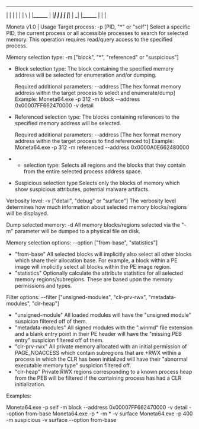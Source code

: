_______  _____  __   _ _______ _______ _______
|  |  | |     | | \  | |______    |    |_____|
|  |  | |_____| |  \_| |______    |    |     |

Moneta v1.0 | Usage
Target process: -p [PID, "*" or "self"]
  Select a specific PID, the current process or all accessible
  processes to search for selected memory. This operation requires
  read/query access to the specified process.
  
Memory selection type: -m ["block", "*", "referenced" or "suspicious"]
  + Block selection type:
    The block containing the specified memory address will be
    selected for enumeration and/or dumping.
	
	Required additional parameters:
      --address [The hex format memory address within the target
                process to select and enumerate/dump]
    Example:
      Moneta64.exe -p 312 -m block --address 0x00007FF662470000 -v detail
	  
  + Referenced selection type:
    The blocks containing references to the specified memory address
	will be selected.
	
	Required additional parameters:
      --address [The hex format memory address within the target
                process to find referenced to]
    Example:
      Moneta64.exe -p 312 -m referenced --address 0x0000A0E662480000
	  
  + * selection type:
    Selects all regions and the blocks that they contain from
    the entire selected process address space.
	
  + Suspicious selection type
	Selects only the blocks of memory which show suspicious
	attributes, potential malware artifacts.
	
Verbosity level: -v ["detail", "debug" or "surface"]
  The verbosity level determines how much information about
  selected memory blocks/regions will be displayed.
  
Dump selected memory: -d
  All memory blocks/regions selected via the "-m" parameter will
  be dumped to a physical file on disk.

Memory selection options: --option ["from-base", "statistics"]
  + "from-base"
	All selected blocks will implicitly also select all other
	blocks which share their allocation base. For example, a
	block within a PE image will implicitly select all blocks
	within the PE image region.
  + "statistics"
    Optionally calculate the attribute statistics for all selected
    memory regions/subregions. These are based upon the memory
	permissions and types.
	
Filter options: --filter ["unsigned-modules", "clr-prv-rwx", "metadata-modules", "clr-heap"]
  + "unsigned-module"
    All loaded modules will have the "unsigned module" suspicion
	filtered off of them.
  + "metadata-modules"
    All signed modules with the ".winmd" file extension and a blank
	entry point in their PE header will have the "missing PEB entry"
	suspicion filtered off of them.
  + "clr-prv-rwx"
    All private memory allocated with an initial permission of
	PAGE_NOACCESS which contain subregions that are +RWX within a
	process in which the CLR has been initialized will have their
	"abnormal executable memory type" suspicion filtered off.
  + "clr-heap"
    Private RWX regions corresponding to a known process heap
	from the PEB will be filtered if the containing process has had
	a CLR initialization.
	
Examples:

Moneta64.exe -p self -m block --address 0x00007FF662470000 -v detail --option from-base
Moneta64.exe -p * -m * -v surface
Moneta64.exe -p 400 -m suspicious -v surface --option from-base
